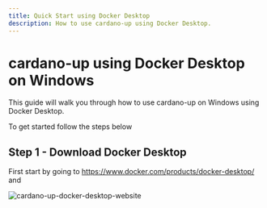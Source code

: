 ```yaml
---
title: Quick Start using Docker Desktop
description: How to use cardano-up using Docker Desktop.
---
```


# cardano-up using Docker Desktop on Windows

This guide will walk you through how to use cardano-up on Windows using Docker Desktop. 

To get started follow the steps below

## Step 1 - Download Docker Desktop

First start by going to <a href="https://www.docker.com/products/docker-desktop/" target="_blank">https://www.docker.com/products/docker-desktop/</a> and 

![cardano-up-docker-desktop-website](/cardano-up-docker-desktop-website.png)

<!--

Next type `cmd` in the search box and then click `Open`

![adder-windows-search-cmd](/adder-windows-search-cmd.png)

## Step 2 - Get path for Adder exe

Next, we will need to get the path of the Adder exe file that we downloaded so we can run it in the command line.

In this example we downloaded the Adder exe to our desktop, so we can right click on the Adder exe and copy path.

📝 Take note of the path we will need it moving forward ✅

![adder-exe-path](/adder-exe-path.png)

## Step 3 - Run Adder in Command Prompt

Now that we have the path for the Adder exe, type the path in or paste it if you copied the path in the previous step.

![adder-cmd-paste-path](/adder-cmd-paste-path.png)

### Congratulations!

Now we are ready to run Adder with filters and commands so we can track certain information and pick the way we are notified.

<br />


> 💡 TIP: You can get a list of all available commands by using the `-h` or `-help` flag.

<br />


We are now ready to walk through some [examples](../examples/001-using-adder-examples-desc) on the usefulness and power 💪 of Adder!

-->
